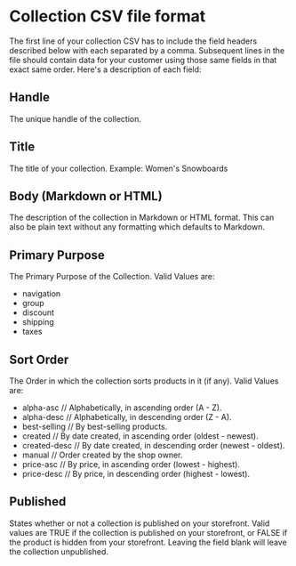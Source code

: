 # Collection CSV file format
The first line of your collection CSV has to include the field headers described below with each separated by a comma. Subsequent lines in the file should contain data for your customer using those same fields in that exact same order. Here's a description of each field:

## Handle
The unique handle of the collection.

## Title
The title of your collection. Example: Women's Snowboards

## Body (Markdown or HTML)
The description of the collection in Markdown or HTML format. This can also be plain text without any formatting which defaults to Markdown.

## Primary Purpose
The Primary Purpose of the Collection. Valid Values are:
* navigation
* group
* discount
* shipping
* taxes

## Sort Order
The Order in which the collection sorts products in it (if any). Valid Values are:
* alpha-asc // Alphabetically, in ascending order (A - Z).
* alpha-desc // Alphabetically, in descending order (Z - A).
* best-selling // By best-selling products.
* created // By date created, in ascending order (oldest - newest).
* created-desc // By date created, in descending order (newest - oldest).
* manual // Order created by the shop owner.
* price-asc // By price, in ascending order (lowest - highest).
* price-desc // By price, in descending order (highest - lowest).

## Published
States whether or not a collection is published on your storefront. Valid values are TRUE if the collection is published on your storefront, or FALSE if the product is hidden from your storefront. Leaving the field blank will leave the collection unpublished.
